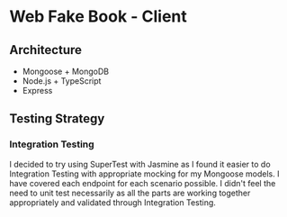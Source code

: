 # Web Fake Book - Client

## Architecture

- Mongoose + MongoDB
- Node.js + TypeScript
- Express

## Testing Strategy

### Integration Testing

I decided to try using SuperTest with Jasmine as I found it easier to do Integration Testing with appropriate mocking for my Mongoose models. I have covered each endpoint for each scenario possible. I didn't feel the need to unit test necessarily as all the parts are working together appropriately and validated through Integration Testing.

